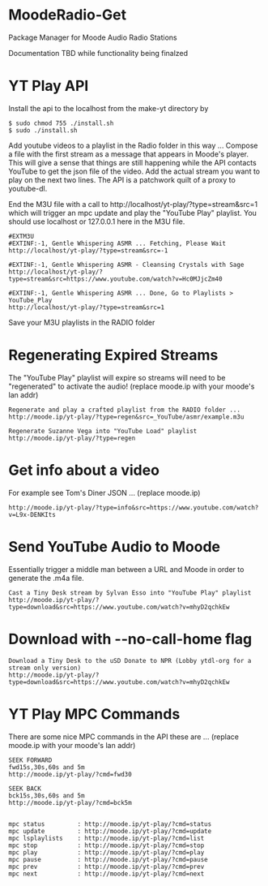 # MoodeRadio-Get
Package Manager for Moode Audio Radio Stations

Documentation TBD while functionality being finalzed


# YT Play API

Install the api to the localhost from the make-yt directory by
```
$ sudo chmod 755 ./install.sh
$ sudo ./install.sh
```

Add youtube videos to a playlist in the Radio folder in this way ... Compose a file with the first stream as a message that appears in Moode's player. This will give a sense that things are still happening while the API contacts YouTube to get the json file of the video. Add the actual stream you want to play on the next two lines. The API is a patchwork quilt of a proxy to youtube-dl.

End the M3U file with a call to http://localhost/yt-play/?type=stream&src=1 which will trigger an mpc update and play the "YouTube Play" playlist. You should use localhost or 127.0.0.1 here in the M3U file.

```
#EXTM3U
#EXTINF:-1, Gentle Whispering ASMR ... Fetching, Please Wait
http://localhost/yt-play/?type=stream&src=-1

#EXTINF:-1, Gentle Whispering ASMR - Cleansing Crystals with Sage 
http://localhost/yt-play/?type=stream&src=https://www.youtube.com/watch?v=Hc0MJjcZm40

#EXTINF:-1, Gentle Whispering ASMR ... Done, Go to Playlists > YouTube_Play
http://localhost/yt-play/?type=stream&src=1
```

Save your M3U playlists in the RADIO folder



# Regenerating Expired Streams
The "YouTube Play" playlist will expire so streams will need to be "regenerated" to activate the audio! (replace moode.ip with your moode's lan addr)

```
Regenerate and play a crafted playlist from the RADIO folder ...
http://moode.ip/yt-play/?type=regen&src=_YouTube/asmr/example.m3u
```

```
Regenerate Suzanne Vega into "YouTube Load" playlist
http://moode.ip/yt-play/?type=regen
```

# Get info about a video
For example see Tom's Diner JSON ... (replace moode.ip)

```http://moode.ip/yt-play/?type=info&src=https://www.youtube.com/watch?v=L9x-DENKIts```


# Send YouTube Audio to Moode
Essentially trigger a middle man between a URL and Moode in order to generate the .m4a file.

```
Cast a Tiny Desk stream by Sylvan Esso into "YouTube Play" playlist
http://moode.ip/yt-play/?type=download&src=https://www.youtube.com/watch?v=mhyD2qchkEw

```

# Download with --no-call-home flag
```
Download a Tiny Desk to the uSD Donate to NPR (Lobby ytdl-org for a stream only version)
http://moode.ip/yt-play/?type=download&src=https://www.youtube.com/watch?v=mhyD2qchkEw
```




# YT Play MPC Commands

There are some nice MPC commands in the API these are ...
(replace moode.ip with your moode's lan addr)

```
SEEK FORWARD
fwd15s,30s,60s and 5m
http://moode.ip/yt-play/?cmd=fwd30

SEEK BACK
bck15s,30s,60s and 5m
http://moode.ip/yt-play/?cmd=bck5m


mpc status         : http://moode.ip/yt-play/?cmd=status
mpc update         : http://moode.ip/yt-play/?cmd=update
mpc lsplaylists    : http://moode.ip/yt-play/?cmd=list
mpc stop           : http://moode.ip/yt-play/?cmd=stop
mpc play           : http://moode.ip/yt-play/?cmd=play
mpc pause          : http://moode.ip/yt-play/?cmd=pause
mpc prev           : http://moode.ip/yt-play/?cmd=prev
mpc next           : http://moode.ip/yt-play/?cmd=next
```
